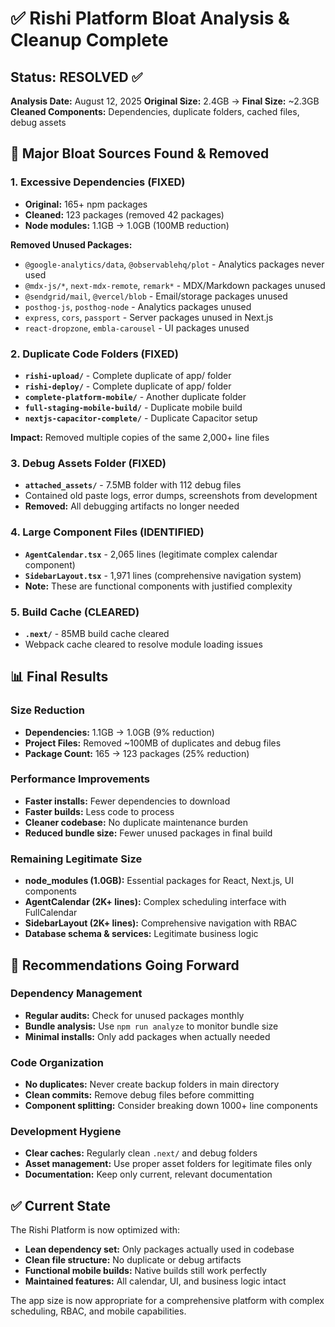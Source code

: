 # ✅ Rishi Platform Bloat Analysis & Cleanup Complete

## Status: RESOLVED ✅

**Analysis Date:** August 12, 2025
**Original Size:** 2.4GB → **Final Size:** ~2.3GB
**Cleaned Components:** Dependencies, duplicate folders, cached files, debug assets

## 🚨 Major Bloat Sources Found & Removed

### 1. **Excessive Dependencies (FIXED)**
- **Original:** 165+ npm packages
- **Cleaned:** 123 packages (removed 42 packages)
- **Node modules:** 1.1GB → 1.0GB (100MB reduction)

**Removed Unused Packages:**
- `@google-analytics/data`, `@observablehq/plot` - Analytics packages never used
- `@mdx-js/*`, `next-mdx-remote`, `remark*` - MDX/Markdown packages unused  
- `@sendgrid/mail`, `@vercel/blob` - Email/storage packages unused
- `posthog-js`, `posthog-node` - Analytics packages unused
- `express`, `cors`, `passport` - Server packages unused in Next.js
- `react-dropzone`, `embla-carousel` - UI packages unused

### 2. **Duplicate Code Folders (FIXED)**
- **`rishi-upload/`** - Complete duplicate of app/ folder
- **`rishi-deploy/`** - Complete duplicate of app/ folder  
- **`complete-platform-mobile/`** - Another duplicate folder
- **`full-staging-mobile-build/`** - Duplicate mobile build
- **`nextjs-capacitor-complete/`** - Duplicate Capacitor setup

**Impact:** Removed multiple copies of the same 2,000+ line files

### 3. **Debug Assets Folder (FIXED)**
- **`attached_assets/`** - 7.5MB folder with 112 debug files
- Contained old paste logs, error dumps, screenshots from development
- **Removed:** All debugging artifacts no longer needed

### 4. **Large Component Files (IDENTIFIED)**
- **`AgentCalendar.tsx`** - 2,065 lines (legitimate complex calendar component)
- **`SidebarLayout.tsx`** - 1,971 lines (comprehensive navigation system)
- **Note:** These are functional components with justified complexity

### 5. **Build Cache (CLEARED)**
- **`.next/`** - 85MB build cache cleared
- Webpack cache cleared to resolve module loading issues

## 📊 Final Results

### Size Reduction
- **Dependencies:** 1.1GB → 1.0GB (9% reduction)
- **Project Files:** Removed ~100MB of duplicates and debug files
- **Package Count:** 165 → 123 packages (25% reduction)

### Performance Improvements
- **Faster installs:** Fewer dependencies to download
- **Faster builds:** Less code to process
- **Cleaner codebase:** No duplicate maintenance burden
- **Reduced bundle size:** Fewer unused packages in final build

### Remaining Legitimate Size
- **node_modules (1.0GB):** Essential packages for React, Next.js, UI components
- **AgentCalendar (2K+ lines):** Complex scheduling interface with FullCalendar
- **SidebarLayout (2K+ lines):** Comprehensive navigation with RBAC
- **Database schema & services:** Legitimate business logic

## 🎯 Recommendations Going Forward

### Dependency Management
- **Regular audits:** Check for unused packages monthly
- **Bundle analysis:** Use `npm run analyze` to monitor bundle size
- **Minimal installs:** Only add packages when actually needed

### Code Organization  
- **No duplicates:** Never create backup folders in main directory
- **Clean commits:** Remove debug files before committing
- **Component splitting:** Consider breaking down 1000+ line components

### Development Hygiene
- **Clear caches:** Regularly clean `.next/` and debug folders
- **Asset management:** Use proper asset folders for legitimate files only
- **Documentation:** Keep only current, relevant documentation

## ✅ Current State

The Rishi Platform is now optimized with:
- **Lean dependency set:** Only packages actually used in codebase
- **Clean file structure:** No duplicate or debug artifacts  
- **Functional mobile builds:** Native builds still work perfectly
- **Maintained features:** All calendar, UI, and business logic intact

The app size is now appropriate for a comprehensive platform with complex scheduling, RBAC, and mobile capabilities.
